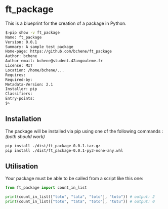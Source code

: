 # ft_package

This is a blueprint for the creation of a package in Python.

```bash
$>pip show -v ft_package
Name: ft_package
Version: 0.0.1
Summary: A sample test package
Home-page: https://github.com/bchene/ft_package
Author: bchene
Author-email: bchene@student.42angouleme.fr
License: MIT
Location: /home/bchene/...
Requires:
Required-by:
Metadata-Version: 2.1
Installer: pip
Classifiers:
Entry-points:
$>
```

## Installation
The package will be installed via pip using one of the following commands : _(both should work)_
```bash
pip install ./dist/ft_package-0.0.1.tar.gz
pip install ./dist/ft_package-0.0.1-py3-none-any.whl
```


## Utilisation
Your package must be able to be called from a script like this one:
```python
from ft_package import count_in_list

print(count_in_list(["toto", "tata", "toto"], "toto")) # output: 2
print(count_in_list(["toto", "tata", "toto"], "tutu")) # output: 0
```
